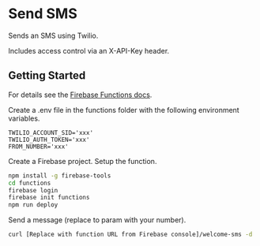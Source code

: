 # Send SMS

Sends an SMS using Twilio.

Includes access control via an X-API-Key header.

## Getting Started

For details see the [Firebase Functions docs](https://firebase.google.com/docs/functions/get-started).

Create a .env file in the functions folder with the following environment variables.

```
TWILIO_ACCOUNT_SID='xxx'
TWILIO_AUTH_TOKEN='xxx'
FROM_NUMBER='xxx'
```

Create a Firebase project.
Setup the function.

```sh
npm install -g firebase-tools
cd functions
firebase login
firebase init functions
npm run deploy
```

Send a message (replace to param with your number).

```sh
curl [Replace with function URL from Firebase console]/welcome-sms -d '{"name":"Paul", "to":"+27111111111"}' --header "Content-Type: application/json" --header "X-API-Key: 1234"
```